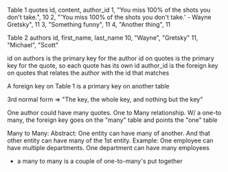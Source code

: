 Table 1
quotes
id, content, author_id
1, "You miss 100% of the shots you don't take.", 10
2, "'You miss 100% of the shots you don't take.' - Wayne Gretsky", 11
3, "Something funny", 11
4, "Another thing", 11

Table 2
authors
id, first_name, last_name
10, "Wayne", "Gretsky"
11, "Michael", "Scott"


id on authors is the primary key for the author
id on quotes is the primary key for the quote, so each quote has its own id
author_id is the foreign key on quotes that relates the author with the id that matches

A foreign key on Table 1 is a primary key on another table

3rd normal form => "The key, the whole key, and nothing but the key"

One author could have many quotes. One to Many relationship.
W/ a one-to many, the foreign key goes on the "many" table and points the "one" table


Many to Many:
Abstract: One entity can have many of another. And that other entity can have many of the 1st entity.
Example: One employee can have multiple departments. One department can have many employees
- a many to many is a couple of one-to-many's put together